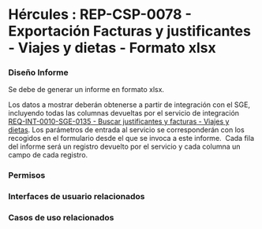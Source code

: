 # Hércules : REP\-CSP\-0078 \- Exportación Facturas y justificantes \- Viajes y dietas \- Formato xlsx







### Diseño Informe

Se debe de generar un informe en formato xlsx.

Los datos a mostrar deberán obtenerse a partir de integración con el SGE, incluyendo todas las columnas devueltas por el servicio de integración [REQ\-INT\-0010\-SGE\-0135 \- Buscar justificantes y facturas \- Viajes y dietas](/hercules/sgi-sistema-de-gestion-de-investigacion/requisitos-y-analisis-funcional/analisis-funcional-sgi-hercules/gen-aspectos-generales/int-requisitos-de-integracion/req-int-0010-sge-integracion-con-sistema-de-gestion-economica/req-int-0010-sge-0135-buscar-justificantes-y-facturas-viajes-y-dietas.md "/hercules/sgi-sistema-de-gestion-de-investigacion/requisitos-y-analisis-funcional/analisis-funcional-sgi-hercules/gen-aspectos-generales/int-requisitos-de-integracion/req-int-0010-sge-integracion-con-sistema-de-gestion-economica/req-int-0010-sge-0135-buscar-justificantes-y-facturas-viajes-y-dietas.md"). Los parámetros de entrada al servicio se corresponderán con los recogidos en el formulario desde el que se invoca a este informe.  Cada fila del informe será un registro devuelto por el servicio y cada columna un campo de cada registro.

### Permisos

  








### Interfaces de usuario relacionados







### Casos de uso relacionados









